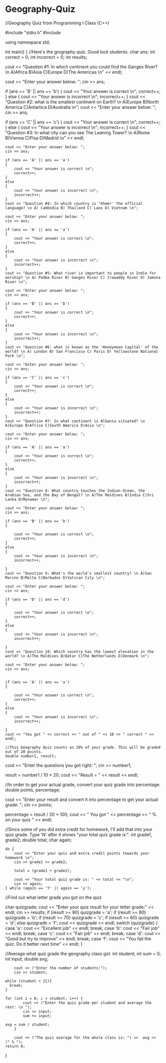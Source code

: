 # Geography-Quiz

//Geography Quiz from Programming I Class (C++)

#include "stdio.h"
#include <iostream>

using namespace std;


int main()
{
//Here's the grography quiz. Good luck students. 
  char ans;
  int correct  = 0;
  int incorrect = 0;
  int results; 

  cout << "Question #1: In which continent you could find the Ganges River? \n A)Africa B)Asia C)Europe D)The Americas \n" << endl;

  cout << "Enter your answer below: ";
  cin >> ans;

  if (ans == 'B' || ans == 'b')
  {
    cout << "Your answer is correct \n";
    correct++;
  }
  else
  {
    cout << "Your answer is incorrect \n";
    incorrect++;
  }
  cout << "Question #2: what is the smallest continent on Earth? \n A)Europe B)North America C)Antartica D)Australia \n";
  cout << "Enter your answer below: ";
  cin >> ans;

  if (ans == 'C' || ans == 'c')
  {
    cout << "Your answer is correct \n";
    correct++;
  }
  else
	{
		cout << "Your answer is incorrect \n";
		incorrect++;
	}
	cout << "Question #3: In what city can you see The Leaning Tower? \n A)Rome B)Vienna C)Pisa D)Madrid \n" << endl;


	cout << "Enter your answer below: ";
	cin >> ans;

	if (ans == 'A' || ans == 'a')
	{
		cout << "Your answer is correct \n";
		correct++;
	}
	else
	{
		cout << "Your answer is incorrect \n";
		incorrect++;
	}
	cout << "Question #4: In which country is 'Khmer' the official language? \n A) Cambodia B) Thailand C) Laos D) Vietnam \n";

	cout << "Enter your answer below: ";
	cin >> ans;

	if (ans == 'A' || ans == 'a')
	{
		cout << "Your answer is correct \n";
		correct++;
	}
	else
	{
		cout << "Your answer is incorrect \n";
		incorrect++;
	}
	cout << "Question #5: What river is important to people in India for worship? \n A) Padma River B) Ganges River C) Irawaddy River D) Jamuna River \n";

	cout << "Enter your answer below: ";
	cin >> ans;

	if (ans == 'B' || ans == 'b')
	{
		cout << "Your answer is correct \n";
		correct++;
	}
	else
	{
		cout << "Your answer is incorrect \n";
		incorrect++;
	}
	cout << "Question #6: what is known as the 'Honeymoon Capital' of the world? \n A) London B) San Francisco C) Paris D) Yellowstone National Park \n";

	cout << "Enter your answer below: ";
	cin >> ans;

	if (ans == 'C' || ans == 'c')
	{
		cout << "Your answer is correct \n";
		correct++;
	}
	else
	{
		cout << "Your answer is incorrect \n";
		incorrect++;
	}
	cout << "Question #7: In what continent is Albania situated? \n A)Europe B)Africa C)South America D)Asia \n";

	cout << "Enter your answer below: ";
	cin >> ans;

	if (ans == 'A' || ans == 'a')
	{
		cout << "Your answer is correct \n";
		correct++;
	}
	else
	{
		cout << "Your answer is incorrect \n";
		incorrect++;
	}
	cout << "Question 8: What country touches the Indian Ocean, the Arabian Sea, and the Bay of Bengal? \n A)The Maldives B)India C)Sri Lanka D)Mynamar \n";

	cout << "Enter your answer below: ";
	cin >> ans;

	if (ans == 'B' || ans == 'b')
	{

		cout << "Your answer is correct \n";
		correct++;
	}
	else
	{
		cout << "Your answer is incorrect \n";
		incorrect++;

	}
	cout << "Question 9: What's the world's smallest country? \n A)San Marino B)Malta C)Barbados D)Vatican City \n";

	cout << "Enter your answer below: ";
	cin >> ans;

	if (ans == 'D' || ans == 'd')
	{

		cout << "Your answer is correct \n";
		correct++;
	}
	else
	{
		cout << "Your answer is incorrect \n";
		incorrect++;

	}
	cout << "Question 10: Which country has the lowest elevation in the world? \n A)The Maldives B)Qatar C)The Netherlands D)Denmark \n";

	cout << "Enter your answer below: ";
	cin >> ans;


	if (ans == 'A' || ans == 'a')
	{

		cout << "Your answer is correct \n";
		correct++;
	}
	else
	{
		cout << "Your answer is incorrect \n";
		incorrect++;

	}
	cout << "You got " << correct << " out of " << 10 << " correct " << endl;

	//This Geography Quiz counts as 20% of your grade. This will be graded out of 20 points.
	double number1, result;

  cout << "Enter the questions you got right: ";
  cin >> number1;

  result = number1 / 10 * 20;
  cout << "Result = " << result << endl;

//In order to get your actual grade, convert your quiz grade into percentage.  
  double points, percentage;

  cout << "Enter your result and convert it into percentage to get your actual grade: ";
  cin >> points;

  percentage = result / 20 * 100;
  cout << " You got " << percentage << " % on your quiz " << endl;

//Since some of you did extra credit for homework, I'll add that into your quiz grade. Type 'N' after it shows "your total quiz grade is:".
    int grade1, grade2;
    double total;
    char again;
    
    do {
        cout << "Enter your quiz and extra credit points towards your homework \n";
        cin >> grade1 >> grade2;
        
        total = (grade1 + grade2);
        
        cout << "Your total quiz grade is: " << total << "\n";
        cin >> again;
    } while (again == 'Y' || again == 'y'); 



//Find out what letter grade you got on the quiz


char quizgrade;
cout << "Enter your quiz result for your letter grade:" << endl;
cin >> results;
if (result >= 90)
quizgrade = 'a';
if (result >= 80)
quizgrade = 'b';
if (result >= 70)
quizgrade = 'c';
if (result >= 60)
quizgrade = 'd';
else
quizgrade = 'f';
cout << quizgrade << endl;
switch (quizgrade) {
  case 'a':
  cout << "Excellent job" << endl;
  break;
  case 'b':
  cout << "Fair job" << endl;
  break;
  case 'c':
  cout << "Fair job" << endl;
  break;
  case 'd':
  cout << "Good but try to improve" << endl;
  break;
  case 'f':
  cout << "You fail the quiz. Do it better next time" << endl;
}




//Average what quiz grade the geography class got.
	int student;
    int sum = 0;
    int input;
    double avg;


		cout << ("Enter the number of students:");
		cin >> student;

    while (student < 21){
      break;
    }
		
    for (int i = 0; i < student; i++) {
			cout << ("Enter the quiz grade per student and average the rest: \n ");
			cin >> input;
            sum += input;

    avg = sum / student;
    	}

		cout << ("The quiz average for the whole class is: ") <<  avg << (" % "); 
    return 0;
}
